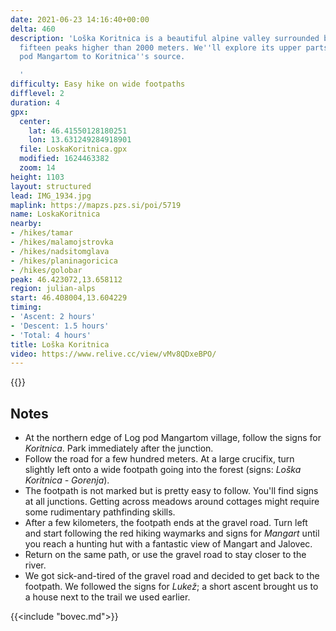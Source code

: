 ```yaml
---
date: 2021-06-23 14:16:40+00:00
delta: 460
description: 'Loška Koritnica is a beautiful alpine valley surrounded by more than
  fifteen peaks higher than 2000 meters. We''ll explore its upper parts, from Log
  pod Mangartom to Koritnica''s source.

  '
difficulty: Easy hike on wide footpaths
difflevel: 2
duration: 4
gpx:
  center:
    lat: 46.41550128180251
    lon: 13.631249284918901
  file: LoskaKoritnica.gpx
  modified: 1624463382
  zoom: 14
height: 1103
layout: structured
lead: IMG_1934.jpg
maplink: https://mapzs.pzs.si/poi/5719
name: LoskaKoritnica
nearby:
- /hikes/tamar
- /hikes/malamojstrovka
- /hikes/nadsitomglava
- /hikes/planinagoricica
- /hikes/golobar
peak: 46.423072,13.658112
region: julian-alps
start: 46.408004,13.604229
timing:
- 'Ascent: 2 hours'
- 'Descent: 1.5 hours'
- 'Total: 4 hours'
title: Loška Koritnica
video: https://www.relive.cc/view/vMv8QDxeBPO/
---
```

{{<hike-details description="yes">}}

## Notes

* At the northern edge of Log pod Mangartom village, follow the signs for *Koritnica*. Park immediately after the junction.
* Follow the road for a few hundred meters. At a large crucifix, turn slightly left onto a wide footpath going into the forest (signs: *Loška Koritnica - Gorenja*).
* The footpath is not marked but is pretty easy to follow. You'll find signs at all junctions. Getting across meadows around cottages might require some rudimentary pathfinding skills.
* After a few kilometers, the footpath ends at the gravel road. Turn left and start following the red hiking waymarks and signs for *Mangart* until you reach a hunting hut with a fantastic view of Mangart and Jalovec.
* Return on the same path, or use the gravel road to stay closer to the river.
* We got sick-and-tired of the gravel road and decided to get back to the footpath. We followed the signs for *Lukež*; a short ascent brought us to a house next to the trail we used earlier.

{{<include "bovec.md">}}
